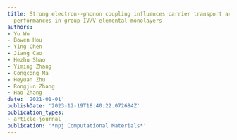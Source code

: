 ```yaml
---
title: Strong electron--phonon coupling influences carrier transport and thermoelectric
  performances in group-IV/V elemental monolayers
authors:
- Yu Wu
- Bowen Hou
- Ying Chen
- Jiang Cao
- Hezhu Shao
- Yiming Zhang
- Congcong Ma
- Heyuan Zhu
- Rongjun Zhang
- Hao Zhang
date: '2021-01-01'
publishDate: '2023-12-19T18:40:22.072684Z'
publication_types:
- article-journal
publication: '*npj Computational Materials*'
---
```

